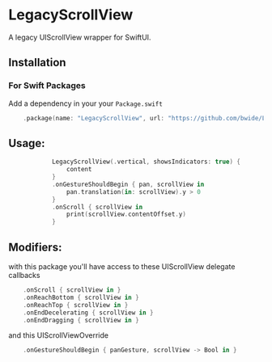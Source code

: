 # LegacyScrollView

A legacy UIScrollView wrapper for SwiftUI.

## Installation

### For Swift Packages

Add a dependency in your your `Package.swift`

```swift
    .package(name: "LegacyScrollView", url: "https://github.com/bwide/LegacyScrollView", from: "1.0.0")
```


## Usage:

```swift
            LegacyScrollView(.vertical, showsIndicators: true) {
                content
            }
            .onGestureShouldBegin { pan, scrollView in
                pan.translation(in: scrollView).y > 0
            }
            .onScroll { scrollView in
                print(scrollView.contentOffset.y)
            }
```

## Modifiers:

with this package you'll have access to these UIScrollView delegate callbacks

```swift
    .onScroll { scrollView in }
    .onReachBottom { scrollView in }
    .onReachTop { scrollView in }
    .onEndDecelerating { scrollView in }
    .onEndDragging { scrollView in }
```

and this UIScrollViewOverride

```swift
    .onGestureShouldBegin { panGesture, scrollView -> Bool in }
```
